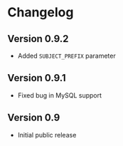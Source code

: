 Changelog
=========


Version 0.9.2
-----------

- Added `SUBJECT_PREFIX` parameter


Version 0.9.1
-----------

- Fixed bug in MySQL support



Version 0.9
-----------

- Initial public release
